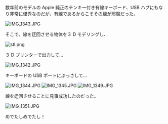 <!-- title:Apple有線キーボードの線が邪魔だったので迂回させる物体を作った -->

数年前のモデルの Apple 純正のテンキー付き有線キーボード、USB ハブにもなり非常に優秀なのだが、有線であるからこそその線が邪魔だった。

![IMG_1343.JPG](./images/article/214640ec-3b80-684e-fad9-c084df0db093.jpeg)

そこで、線を迂回させる物体を３ D モデリングし、

![stl.png](./images/article/11856aab-e566-6aff-b83c-c37dd1e0698a.png)

３ D プリンターで出力して...

![IMG_1342.JPG](./images/article/cd0e5033-5a3b-c2a4-fbe9-a2ee34f92b20.jpeg)

キーボードの USB ポートにぶっさして...

![IMG_1344.JPG](./images/article/554c22a8-822f-314d-cc7c-7111bf8c616b.jpeg)
![IMG_1345.JPG](./images/article/eed04900-6deb-d1dd-2f4d-d633625983d1.jpeg)
![IMG_1349.JPG](./images/article/8937394c-b947-fdcd-434f-1bea737c8a7a.jpeg)

線を迂回させることに見事成功したのだった。

![IMG_1351.JPG](./images/article/5a5a9abb-607e-4f03-ed45-0597ce6bd245.jpeg)

めでたしめでたし！
